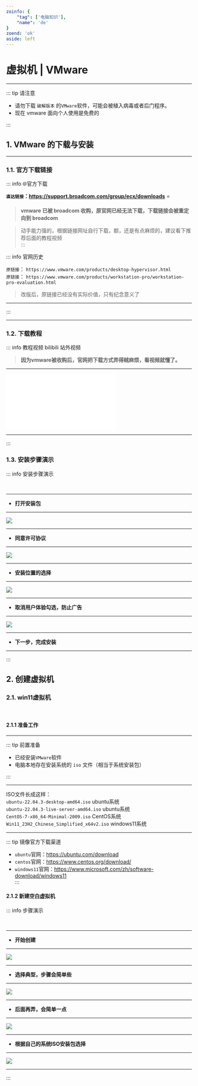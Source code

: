 ```yaml
---
zoinfo: {
    "tag": ['电脑知识'],
    "name": 'de'
}
zoend: 'ok'
aside: left
---
```

# 虚拟机  | VMware

---

::: tip   请注意
- 请勿下载 `破解版本` 的`VMware`软件，可能会被植入病毒或者后门程序。  
- 现在 vmware 面向个人使用是免费的 


:::

## 1. VMware 的下载与安装

---

### 1.1. 官方下载链接

::: info :globe_with_meridians:官方下载  

**`直达链接`：https://support.broadcom.com/group/ecx/downloads**  :star:  

> **vmware 已被 broadcom 收购，原官网已经无法下载，下载链接会被重定向到 broadcom**    

> 动手能力强的，根据链接网址自行下载，额，还是有点麻烦的，建议看下推荐后面的教程视频  
:::



::: info  官网历史

`原链接`： `https://www.vmware.com/products/desktop-hypervisor.html`   
`原链接`： `https://www.vmware.com/products/workstation-pro/workstation-pro-evaluation.html`   

> 改版后，原链接已经没有实际价值，只有纪念意义了

---

:::

---


### 1.2. 下载教程

::: info <Badge type='tip'>教程视频</Badge> <Badge type='tip'>bilibili</Badge> <Badge type='warning'>站外视频</Badge>

>  **因为vmware被收购后，官网把下载方式弄得贼麻烦，看视频就懂了。**

---

<iframe src="//player.bilibili.com/player.html?isOutside=true&aid=1504915559&bvid=BV14D421V7J5&cid=1552402034&p=1" scrolling="no" border="0" frameborder="no" framespacing="0" allowfullscreen="true"></iframe>

---

:::

### 1.3. 安装步骤演示

<!--@include: @/snippets/提示-教程具有时效性.md-->

::: info 安装步骤演示

<br/>

---

- **打开安装包**

---

![](/notesPic/202405282043.png)

---

- **同意许可协议**   

---

![](/notesPic/202405282048.png)

---

- **安装位置的选择**   

---

![](/notesPic/202405282053.png)

---
 
- **取消用户体验勾选，防止广告**

---

![](/notesPic/202405282055.png)

---

- **下一步，完成安装**

---

:::


## 2. 创建虚拟机

### 2.1. win11虚拟机

<br/>

#### 2.1.1 准备工作
---
::: tip  前置准备

- 已经安装`VMware`软件  
- 电脑本地存在安装系统的 `iso` 文件（相当于系统安装包）  

:::

---
ISO文件长成这样：  
`ubuntu-22.04.3-desktop-amd64.iso` <Badge type='info'>ubuntu系统</Badge>  
`ubuntu-22.04.3-live-server-amd64.iso` <Badge type='info'>ubuntu系统</Badge>  
`CentOS-7-x86_64-Minimal-2009.iso` <Badge type='info'>CentOS系统</Badge>  
`Win11_23H2_Chinese_Simplified_x64v2.iso` <Badge type='info'>windows11系统</Badge>  

--- 

::: tip 镜像官方下载渠道
- `ubuntu`官网：https://ubuntu.com/download  
- `centos`官网：https://www.centos.org/download/  
- `windows11`官网：https://www.microsoft.com/zh/software-download/windows11  
:::

#### 2.1.2 新建空白虚拟机

<!--@include: @/snippets/提示-教程具有时效性.md-->

::: info 步骤演示

<br/>

---

- **开始创建**

---

![](/notesPic/202405282105.png)

---

- **选择典型，步骤会简单些**

---

![](/notesPic/202405282108.png)

---

- **后面再弄，会简单一点**

---

![](/notesPic/202405282111.png)

---

- **根据自己的系统ISO安装包选择**

---

![](/notesPic/202405282112.png)

---


:::